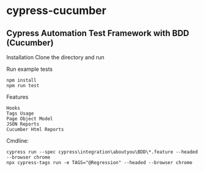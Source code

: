 # cypress-cucumber
## Cypress Automation Test Framework with BDD (Cucumber)

Installation
Clone the directory and run

Run example tests
```
npm install
npm run test
```

Features
```
Hooks
Tags Usage
Page Object Model
JSON Reports
Cucumber Html Reports
```

Cmdline:
```
cypress run --spec cypress\integration\aboutyou\BDD\*.feature --headed --browser chrome
npx cypress-tags run -e TAGS="@Regression" --headed --browser chrome

```
